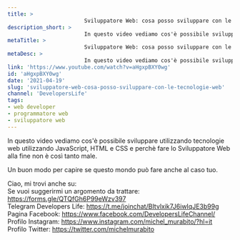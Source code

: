 ```yaml
---
title: > 
                        Sviluppatore Web: cosa posso sviluppare con le tecnologie web?
description_short: > 
                        In questo video vediamo cos'è possibile sviluppare utilizzando tecnologie web utilizzando JavaScript, HTML e CSS e perchè fare ...
metaTitle: > 
                        Sviluppatore Web: cosa posso sviluppare con le tecnologie web?
metaDesc: > 
                        In questo video vediamo cos'è possibile sviluppare utilizzando tecnologie web utilizzando JavaScript, HTML e CSS e perchè fare ...
link: 'https://www.youtube.com/watch?v=aHgxpBXY0wg'
id: 'aHgxpBXY0wg'
date: '2021-04-19'
slug: 'sviluppatore-web-cosa-posso-sviluppare-con-le-tecnologie-web'
channel: 'DevelopersLife'
tags: 
- web developer
- programmatore web
- sviluppatore web
---
```

In questo video vediamo cos'è possibile sviluppare utilizzando tecnologie web utilizzando JavaScript, HTML e CSS e perchè fare lo Sviluppatore Web alla fine non è così tanto male.  
  
Un buon modo per capire se questo mondo può fare anche al caso tuo.  
  
Ciao, mi trovi anche su:  
Se vuoi suggerirmi un argomento da trattare: https://forms.gle/QTQfGh6P99eWzv397  
Telegram Developers Life: https://t.me/joinchat/BItvlxik7J6iwIqJE3b99g  
Pagina Facebook: https://www.facebook.com/DevelopersLifeChannel/  
Profilo Instagram: https://www.instagram.com/michel_murabito/?hl=it  
Profilo Twitter: https://twitter.com/michelmurabito​